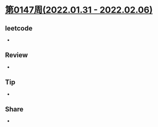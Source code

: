 # [第0147周(2022.01.31 - 2022.02.06)](https://github.com/vjudge/ARTS/blob/master/2022/第0147周.md)

## leetcode
*


## Review
*


## Tip
*


## Share
*
